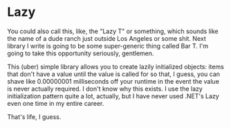 Lazy
====

You could also call this, like, the "Lazy T" or something, which sounds like the name of a dude ranch just outside Los Angeles or some shit. Next library I write is going to be some super-generic thing called Bar T. I'm going to take this opportunity seriously, gentlemen.

This (uber) simple library allows you to create lazily initialized objects: items that don't have a value until the value is called for so that, I guess, you can shave like 0.00000001 milliseconds off your runtime in the event the value is never actually required. I don't know why this exists. I use the lazy initialization pattern quite a lot, actually, but I have never used .NET's Lazy<T> even one time in my entire career.

That's life, I guess.
